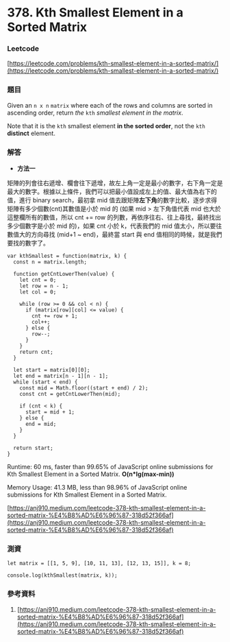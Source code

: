# 378. Kth Smallest Element in a Sorted Matrix

### Leetcode

[https://leetcode.com/problems/kth-smallest-element-in-a-sorted-matrix/](https://leetcode.com/problems/kth-smallest-element-in-a-sorted-matrix/)

### 題目

Given an `n x n` `matrix` where each of the rows and columns are sorted in ascending order, return _the_ `kth` _smallest element in the matrix_.

Note that it is the `kth` smallest element **in the sorted order**, not the `kth` **distinct** element.

### 解答 <a href="#ti-jie" id="ti-jie"></a>

* **方法一**

矩陣的列會往右遞增、欄會往下遞增，故左上角一定是最小的數字，右下角一定是最大的數字。根據以上條件，我們可以把最小值設成左上的值、最大值為右下的值，進行 binary search，最初拿 mid 值去跟矩陣**左下角**的數字比較，逐步求得矩陣有多少個數(cnt)其數值是小於 mid 的 (如果 mid > 左下角值代表 mid 也大於這整欄所有的數值，所以 cnt += row 的列數，再依序往右、往上尋找，最終找出多少個數字是小於 mid 的)，如果 cnt 小於 k，代表我們的 mid 值太小，所以要往數值大的方向尋找 (mid+1 \~ end)，最終當 start 與 end 值相同的時候，就是我們要找的數字了。

```
var kthSmallest = function(matrix, k) {
  const n = matrix.length;

  function getCntLowerThen(value) {
    let cnt = 0;
    let row = n - 1;
    let col = 0;

    while (row >= 0 && col < n) {
      if (matrix[row][col] <= value) {
        cnt += row + 1;
        col++;
      } else {
        row--;
      }
    }
    return cnt;
  }

  let start = matrix[0][0];
  let end = matrix[n - 1][n - 1];
  while (start < end) {
    const mid = Math.floor((start + end) / 2);
    const cnt = getCntLowerThen(mid);

    if (cnt < k) {
      start = mid + 1;
    } else {
      end = mid;
    }
  }

  return start;
}
```

Runtime: 60 ms, faster than 99.65% of JavaScript online submissions for Kth Smallest Element in a Sorted Matrix. **O(n\*lg(max-min))**

Memory Usage: 41.3 MB, less than 98.96% of JavaScript online submissions for Kth Smallest Element in a Sorted Matrix.

[https://anj910.medium.com/leetcode-378-kth-smallest-element-in-a-sorted-matrix-%E4%B8%AD%E6%96%87-318d52f366af](https://anj910.medium.com/leetcode-378-kth-smallest-element-in-a-sorted-matrix-%E4%B8%AD%E6%96%87-318d52f366af)

### 測資

```
let matrix = [[1, 5, 9], [10, 11, 13], [12, 13, 15]], k = 8;

console.log(kthSmallest(matrix, k));
```

### 參考資料

1. [https://anj910.medium.com/leetcode-378-kth-smallest-element-in-a-sorted-matrix-%E4%B8%AD%E6%96%87-318d52f366af](https://anj910.medium.com/leetcode-378-kth-smallest-element-in-a-sorted-matrix-%E4%B8%AD%E6%96%87-318d52f366af)
